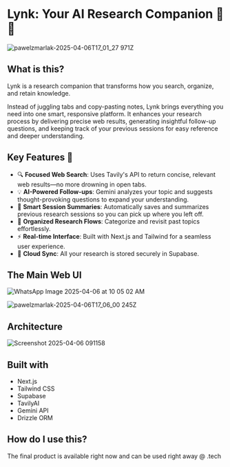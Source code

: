 # Lynk: Your AI Research Companion 🧠🔗

![pawelzmarlak-2025-04-06T17_01_27 971Z](https://github.com/user-attachments/assets/ca21286f-2bdd-47c9-b538-f8ad66cde2a9)


## What is this?

Lynk is a research companion that transforms how you search, organize, and retain knowledge.

Instead of juggling tabs and copy-pasting notes, Lynk brings everything you need into one smart, responsive platform. It enhances your research process by delivering precise web results, generating insightful follow-up questions, and keeping track of your previous sessions for easy reference and deeper understanding.


## Key Features 🚀

- 🔍 **Focused Web Search**: Uses Tavily's API to return concise, relevant web results—no more drowning in open tabs.
- 💡 **AI-Powered Follow-ups**: Gemini analyzes your topic and suggests thought-provoking questions to expand your understanding.
- 🧠 **Smart Session Summaries**: Automatically saves and summarizes previous research sessions so you can pick up where you left off.
- 📂 **Organized Research Flows**: Categorize and revisit past topics effortlessly.
- ⚡ **Real-time Interface**: Built with Next.js and Tailwind for a seamless user experience.
- 🔐 **Cloud Sync**: All your research is stored securely in Supabase.

## The Main Web UI

![WhatsApp Image 2025-04-06 at 10 05 02 AM](https://github.com/user-attachments/assets/08312b77-5b63-4118-8b0d-c3210d101570)

![pawelzmarlak-2025-04-06T17_06_00 245Z](https://github.com/user-attachments/assets/0109e374-8cba-4760-a85f-1cd2ddc516f7)

## Architecture
![Screenshot 2025-04-06 091158](https://github.com/user-attachments/assets/8a1cd282-ddc6-4afb-a793-56d15cf7c5f3)

## Built with
- Next.js 
- Tailwind CSS 
- Supabase 
- TavilyAI
- Gemini API
- Drizzle ORM

## How do I use this?
The final product is available right now and can be used right away @ .tech
  
   
